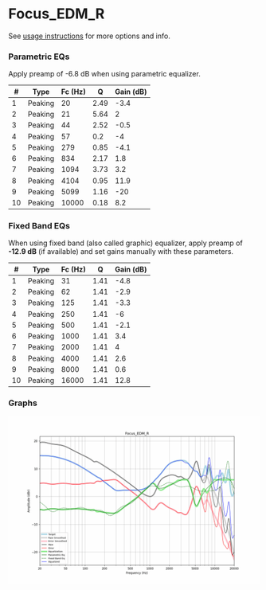 # Focus_EDM_R
See [usage instructions](https://github.com/jaakkopasanen/AutoEq#usage) for more options and info.

### Parametric EQs
Apply preamp of -6.8 dB when using parametric equalizer.

|   # | Type    |   Fc (Hz) |    Q |   Gain (dB) |
|-----|---------|-----------|------|-------------|
|   1 | Peaking |        20 | 2.49 |        -3.4 |
|   2 | Peaking |        21 | 5.64 |         2   |
|   3 | Peaking |        44 | 2.52 |        -0.5 |
|   4 | Peaking |        57 | 0.2  |        -4   |
|   5 | Peaking |       279 | 0.85 |        -4.1 |
|   6 | Peaking |       834 | 2.17 |         1.8 |
|   7 | Peaking |      1094 | 3.73 |         3.2 |
|   8 | Peaking |      4104 | 0.95 |        11.9 |
|   9 | Peaking |      5099 | 1.16 |       -20   |
|  10 | Peaking |     10000 | 0.18 |         8.2 |

### Fixed Band EQs
When using fixed band (also called graphic) equalizer, apply preamp of **-12.9 dB** (if available) and set gains manually with these parameters.

|   # | Type    |   Fc (Hz) |    Q |   Gain (dB) |
|-----|---------|-----------|------|-------------|
|   1 | Peaking |        31 | 1.41 |        -4.8 |
|   2 | Peaking |        62 | 1.41 |        -2.9 |
|   3 | Peaking |       125 | 1.41 |        -3.3 |
|   4 | Peaking |       250 | 1.41 |        -6   |
|   5 | Peaking |       500 | 1.41 |        -2.1 |
|   6 | Peaking |      1000 | 1.41 |         3.4 |
|   7 | Peaking |      2000 | 1.41 |         4   |
|   8 | Peaking |      4000 | 1.41 |         2.6 |
|   9 | Peaking |      8000 | 1.41 |         0.6 |
|  10 | Peaking |     16000 | 1.41 |        12.8 |

### Graphs
![](./Focus_EDM_R.png)
